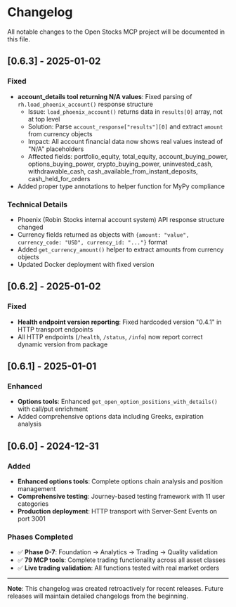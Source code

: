 # Changelog

All notable changes to the Open Stocks MCP project will be documented in this file.

## [0.6.3] - 2025-01-02

### Fixed
- **account_details tool returning N/A values**: Fixed parsing of `rh.load_phoenix_account()` response structure
  - Issue: `load_phoenix_account()` returns data in `results[0]` array, not at top level
  - Solution: Parse `account_response["results"][0]` and extract `amount` from currency objects
  - Impact: All account financial data now shows real values instead of "N/A" placeholders
  - Affected fields: portfolio_equity, total_equity, account_buying_power, options_buying_power, crypto_buying_power, uninvested_cash, withdrawable_cash, cash_available_from_instant_deposits, cash_held_for_orders
- Added proper type annotations to helper function for MyPy compliance

### Technical Details
- Phoenix (Robin Stocks internal account system) API response structure changed
- Currency fields returned as objects with `{amount: "value", currency_code: "USD", currency_id: "..."}` format
- Added `get_currency_amount()` helper to extract amounts from currency objects
- Updated Docker deployment with fixed version

## [0.6.2] - 2025-01-02

### Fixed
- **Health endpoint version reporting**: Fixed hardcoded version "0.4.1" in HTTP transport endpoints
- All HTTP endpoints (`/health`, `/status`, `/info`) now report correct dynamic version from package

## [0.6.1] - 2025-01-01

### Enhanced
- **Options tools**: Enhanced `get_open_option_positions_with_details()` with call/put enrichment
- Added comprehensive options data including Greeks, expiration analysis

## [0.6.0] - 2024-12-31

### Added
- **Enhanced options tools**: Complete options chain analysis and position management
- **Comprehensive testing**: Journey-based testing framework with 11 user categories
- **Production deployment**: HTTP transport with Server-Sent Events on port 3001

### Phases Completed
- ✅ **Phase 0-7**: Foundation → Analytics → Trading → Quality validation
- ✅ **79 MCP tools**: Complete trading functionality across all asset classes
- ✅ **Live trading validation**: All functions tested with real market orders

---

**Note**: This changelog was created retroactively for recent releases. Future releases will maintain detailed changelogs from the beginning.
